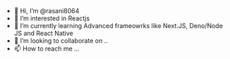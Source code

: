 - 👋 Hi, I’m @rasani8064
- 👀 I’m interested in Reactjs
- 🌱 I’m currently learning Advanced frameowrks like Next.JS, Deno/Node JS and React Native
- 💞️ I’m looking to collaborate on ..
- 📫 How to reach me ...

<!---
rasani8064/rasani8064 is a ✨ special ✨ repository because its `README.md` (this file) appears on your GitHub profile.
You can click the Preview link to take a look at your changes.
--->
